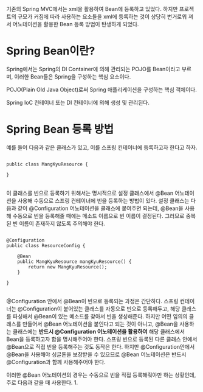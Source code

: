 기존의 Spring MVC에서는 xml을 활용하여 Bean에 등록하고 있었다. 하지만 프로젝트의 규모가 커짐에 따라 사용하는 요소들을 xml에 등록하는 것이 상당히 번거로워 져서 어노테이션을 활용한 Bean 등록 방법이 탄생하게 되었다.

# Spring Bean이란?
Spring에서는 Spring의 DI Container에 의해 관리되는 POJO를 Bean이라고 부르며, 이러한 Bean들은 Spring을 구성하는 핵심 요소이다.

POJO(Plain Old Java Object)로써 Spring 애플리케이션을 구성하는 핵심 객체이다.

Spring IoC 컨테이너 또는 DI 컨테이너에 의해 생성 및 관리된다.

# Spring Bean 등록 방법
예를 들어 다음과 같은 클래스가 있고, 이를 스프링 컨테이너에 등록하고자 한다고 하자.
<pre>
<code>
public class MangKyuResource {

}
</code>
</pre>


이 클래스를 빈으로 등록하기 위해서는 명시적으로 설정 클래스에서 @Bean 어노테이션을 사용해 수동으로 스프링 컨테이너에 빈을 등록하는 방법이 있다. 설정 클래스는 다음과 같이 @Configuration 어노테이션을 클래스에 붙여주면 되는데, @Bean을 사용해 수동으로 빈을 등록해줄 때에는 메소드 이름으로 빈 이름이 결정된다. 그러므로 중복된 빈 이름이 존재하지 않도록 주의해야 한다.

<pre>
<code>
@Configuration
public class ResourceConfig {

    @Bean
    public MangKyuResource mangKyuResource() {
        return new MangKyuResource();
    }

}
</code>
</pre>

@Configuration 안에서 @Bean이 빈으로 등록되는 과정은 간단하다. 스프링 컨테이너는 @Configuration이 붙어있는 클래스를 자동으로 빈으로 등록해두고, 해당 클래스를 파싱해서 @Bean이 있는 메소드를 찾아서 빈을 생성해준다. 하지만 어떤 임의의 클래스를 만들어서 @Bean 어노테이션을 붙인다고 되는 것이 아니고, @Bean을 사용하는 클래스에는 **반드시 @Configuration 어노테이션을 활용하여** 해당 클래스에서 Bean을 등록하고자 함을 명시해주어야 한다. 스프링 빈으로 등록된 다른 클래스 안에서 @Bean으로 직접 빈을 등록해주는 것도 동작은 한다. 하지만 @Configuration안에서 @Bean을 사용해야 싱글톤을 보장받을 수 있으므로 @Bean 어노테이션은 반드시 @Configuration과 함께 사용해주어야 한다.

이러한 @Bean 어노테이션의 경우는 수동으로 빈을 직접 등록해줘야만 하는 상황인데, 주로 다음과 같을 때 사용한다.
1. 
